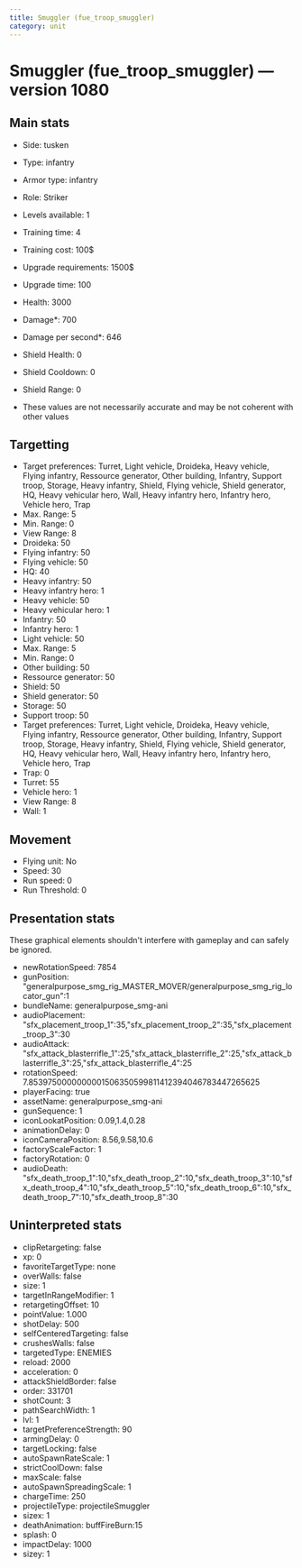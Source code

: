 ```yaml
---
title: Smuggler (fue_troop_smuggler)
category: unit
---
```


# Smuggler (fue_troop_smuggler) — version 1080

## Main stats

  * Side: tusken
  * Type: infantry
  * Armor type: infantry
  * Role: Striker
  * Levels available: 1
  * Training time: 4
  * Training cost: 100$
  * Upgrade requirements: 1500$
  * Upgrade time: 100
  * Health: 3000
  * Damage*: 700
  * Damage per second*: 646
  * Shield Health: 0
  * Shield Cooldown: 0
  * Shield Range: 0

* These values are not necessarily accurate and may be not coherent with other values

## Targetting

  * Target preferences: Turret, Light vehicle, Droideka, Heavy vehicle, Flying infantry, Ressource generator, Other building, Infantry, Support troop, Storage, Heavy infantry, Shield, Flying vehicle, Shield generator, HQ, Heavy vehicular hero, Wall, Heavy infantry hero, Infantry hero, Vehicle hero, Trap
  * Max. Range: 5
  * Min. Range: 0
  * View Range: 8
  * Droideka: 50
  * Flying infantry: 50
  * Flying vehicle: 50
  * HQ: 40
  * Heavy infantry: 50
  * Heavy infantry hero: 1
  * Heavy vehicle: 50
  * Heavy vehicular hero: 1
  * Infantry: 50
  * Infantry hero: 1
  * Light vehicle: 50
  * Max. Range: 5
  * Min. Range: 0
  * Other building: 50
  * Ressource generator: 50
  * Shield: 50
  * Shield generator: 50
  * Storage: 50
  * Support troop: 50
  * Target preferences: Turret, Light vehicle, Droideka, Heavy vehicle, Flying infantry, Ressource generator, Other building, Infantry, Support troop, Storage, Heavy infantry, Shield, Flying vehicle, Shield generator, HQ, Heavy vehicular hero, Wall, Heavy infantry hero, Infantry hero, Vehicle hero, Trap
  * Trap: 0
  * Turret: 55
  * Vehicle hero: 1
  * View Range: 8
  * Wall: 1

## Movement

  * Flying unit: No
  * Speed: 30
  * Run speed: 0
  * Run Threshold: 0

## Presentation stats

These graphical elements shouldn't interfere with gameplay and can safely be ignored.

  * newRotationSpeed: 7854
  * gunPosition: "generalpurpose_smg_rig_MASTER_MOVER/generalpurpose_smg_rig_locator_gun":1
  * bundleName: generalpurpose_smg-ani
  * audioPlacement: "sfx_placement_troop_1":35,"sfx_placement_troop_2":35,"sfx_placement_troop_3":30
  * audioAttack: "sfx_attack_blasterrifle_1":25,"sfx_attack_blasterrifle_2":25,"sfx_attack_blasterrifle_3":25,"sfx_attack_blasterrifle_4":25
  * rotationSpeed: 7.8539750000000001506350599811412394046783447265625
  * playerFacing: true
  * assetName: generalpurpose_smg-ani
  * gunSequence: 1
  * iconLookatPosition: 0.09,1.4,0.28
  * animationDelay: 0
  * iconCameraPosition: 8.56,9.58,10.6
  * factoryScaleFactor: 1
  * factoryRotation: 0
  * audioDeath: "sfx_death_troop_1":10,"sfx_death_troop_2":10,"sfx_death_troop_3":10,"sfx_death_troop_4":10,"sfx_death_troop_5":10,"sfx_death_troop_6":10,"sfx_death_troop_7":10,"sfx_death_troop_8":30

## Uninterpreted stats

  * clipRetargeting: false
  * xp: 0
  * favoriteTargetType: none
  * overWalls: false
  * size: 1
  * targetInRangeModifier: 1
  * retargetingOffset: 10
  * pointValue: 1.000
  * shotDelay: 500
  * selfCenteredTargeting: false
  * crushesWalls: false
  * targetedType: ENEMIES
  * reload: 2000
  * acceleration: 0
  * attackShieldBorder: false
  * order: 331701
  * shotCount: 3
  * pathSearchWidth: 1
  * lvl: 1
  * targetPreferenceStrength: 90
  * armingDelay: 0
  * targetLocking: false
  * autoSpawnRateScale: 1
  * strictCoolDown: false
  * maxScale: false
  * autoSpawnSpreadingScale: 1
  * chargeTime: 250
  * projectileType: projectileSmuggler
  * sizex: 1
  * deathAnimation: buffFireBurn:15
  * splash: 0
  * impactDelay: 1000
  * sizey: 1

